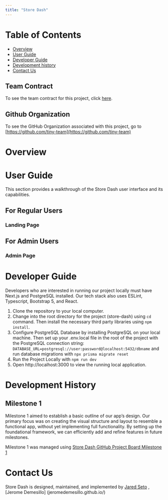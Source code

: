 ```yaml
---
title: "Store Dash"
---
```


# Table of Contents
- [Overview](#overview)
- [User Guide](#user-guide)
- [Developer Guide](#developer-guide)
- [Development history](#development-history)
- [Contact Us](#contact-us)

## Team Contract
To see the team contract for this project, click [here](https://docs.google.com/document/d/1xvAeNWJUuK4aaSVvfV56syp91qet02wTJPp2jsTrT0E/edit?usp=sharing).

## Github Organization
To see the GitHub Organization associated with this project, go to [https://github.com/tiny-team](https://github.com/tiny-team)

# Overview


# User Guide
This section provides a walkthrough of the Store Dash user interface and its capabilities.

## For Regular Users
### Landing Page

## For Admin Users
### Admin Page

# Developer Guide
Developers who are interested in running our project locally must have Next.js and PostgreSQL installed. Our tech stack also uses ESLint, Typescript, Bootstrap 5, and React.

1. Clone the repository to your local computer.
2. Change into the root directory for the project (store-dash) using `cd` command. Then install the necessary third party libraries using `npm install`.
3. Configure PostgreSQL Database by installing PostgreSQL on your local machine.
Then set up your .env.local file in the root of the project with the PostgreSQL connection string: `DATABASE_URL=postgresql://user:password@localhost:5432/dbname` and run database migrations with `npx prisma migrate reset`
4. Run the Project Locally with `npm run dev`
5. Open http://localhost:3000 to view the running local application.

# Development History
## Milestone 1
Milestone 1 aimed to establish a basic outline of our app’s design. Our primary focus was on creating the visual structure and layout to resemble a functional app, without yet implementing full functionality. By setting up the foundational framework, we can efficiently add and refine features in future milestones.

Milestone 1 was managed using [Store Dash GitHub Project Board Milestone 1](https://github.com/orgs/tiny-team/projects/1/views/1)

# Contact Us
Store Dash is designed, maintained, and implemented by [Jared Seto](https://jseto808.github.io/) , [Jerome Demesillo] (jeromedemesillo.github.io/)

